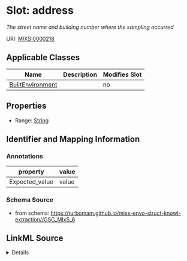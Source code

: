 # Slot: address


_The street name and building number where the sampling occurred_



URI: [MIXS:0000218](https://w3id.org/mixs/0000218)



<!-- no inheritance hierarchy -->




## Applicable Classes

| Name | Description | Modifies Slot |
| --- | --- | --- |
[BuiltEnvironment](BuiltEnvironment.md) |  |  no  |







## Properties

* Range: [String](String.md)





## Identifier and Mapping Information





### Annotations

| property | value |
| --- | --- |
| Expected_value | value |



### Schema Source


* from schema: https://turbomam.github.io/mixs-envo-struct-knowl-extraction//GSC_MIxS_6




## LinkML Source

<details>
```yaml
name: address
annotations:
  Expected_value:
    tag: Expected_value
    value: value
description: The street name and building number where the sampling occurred
title: address
from_schema: https://turbomam.github.io/mixs-envo-struct-knowl-extraction//GSC_MIxS_6
rank: 1000
string_serialization: '{integer}{text}'
slot_uri: MIXS:0000218
multivalued: false
alias: address
domain_of:
- BuiltEnvironment
range: string
required: false
recommended: false

```
</details>